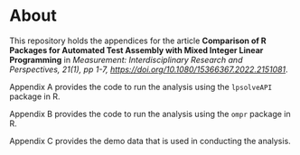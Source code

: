 # About

This repository holds the appendices for the article **Comparison of R Packages for Automated Test Assembly with Mixed Integer Linear Programming** 
in *Measurement: Interdisciplinary Research and Perspectives, 21(1), pp 1-7, https://doi.org/10.1080/15366367.2022.2151081*.

Appendix A provides the code to run the analysis using the `lpsolveAPI` package in R.

Appendix B provides the code to run the analysis using the `ompr` package in R.  

Appendix C provides the demo data that is used in conducting the analysis.

